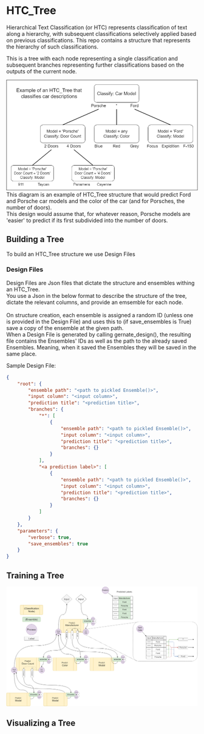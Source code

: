 # HTC_Tree
Hierarchical Text Classification (or HTC) represents classification of text along a hierarchy, with subsequent classifications selectively applied based on previous classifications.
This repo contains a structure that represents the hierarchy of such classifications.

This is a tree with each node representing a single classification and subsequent branches representing further classifications based on the outputs of the current node.

![Diagram of an example HTC_Tree](Docs/Diagrams/HTS_Example_Diagram.png)
<br>This diagram is an example of HTC_Tree structure that would predict Ford and Porsche car models and the color of the car (and for Porsches, the number of doors).
<br>This design would assume that, for whatever reason, Porsche models are 'easier' to predict if its first subdivided into the number of doors.

## Building a Tree
To build an HTC_Tree structure we use Design Files

### Design Files
Design Files are Json files that dictate the structure and ensembles withing an HTC_Tree.
<br>You use a Json in the below format to describe the structure of the tree, dictate the relevant columns, and provide an emsemble for each node.
<br><br>On structure creation, each ensemble is assigned a random ID (unless one is provided in the Design File) and uses this to (if save_ensembles is True) save a copy of the ensemble at the given path.
<br>When a Design File is generated by calling gernate_design(), the resulting file contains the Ensembles' IDs as well as the path to the already saved Ensembles.
Meaning, when it saved the Ensembles they will be saved in the same place.

Sample Design File:
```JSON
{
    "root": {
        "ensemble path": "<path to pickled Ensemble()>",
        "input column": "<input column>",
        "prediction title": "<prediction title>",
        "branches": {
            "*": [ 
                {
                    "ensemble path": "<path to pickled Ensemble()>",
                    "input column": "<input column>",
                    "prediction title": "<prediction title>",
                    "branches": {}
                }
            ],
            "<a prediction label>": [
                {
                    "ensemble path": "<path to pickled Ensemble()>",
                    "input column": "<input column>",
                    "prediction title": "<prediction title>",
                    "branches": {}
                }
            ]
        }
    },
    "parameters": {
        "verbose": true,
        "save_ensembles": true
    }    
}

```

## Training a Tree
![Diagram of training HTC_Tree](Docs\Diagrams\HTC_Tree_Data_Flow_Diagram.png)



## Visualizing a Tree

